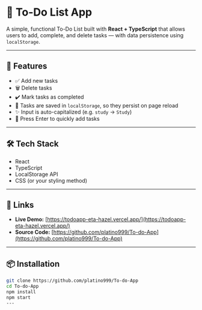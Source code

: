 # 📝 To-Do List App

A simple, functional To-Do List built with **React + TypeScript** that allows users to add, complete, and delete tasks — with data persistence using `localStorage`.

---

## 🚀 Features

- ✅ Add new tasks
- 🗑️ Delete tasks
- ✔️ Mark tasks as completed
- 💾 Tasks are saved in `localStorage`, so they persist on page reload
- ✨ Input is auto-capitalized (e.g. `study` → `Study`)
- 🔁 Press Enter to quickly add tasks

---

## 🛠️ Tech Stack

- React
- TypeScript
- LocalStorage API
- CSS (or your styling method)

---
## 🔗 Links

- **Live Demo:** [https://todoapp-eta-hazel.vercel.app/](https://todoapp-eta-hazel.vercel.app/)
- **Source Code:** [https://github.com/platino999/To-do-App](https://github.com/platino999/To-do-App)

---
## 📦 Installation

```bash
git clone https://github.com/platino999/To-do-App
cd To-do-App
npm install
npm start
---


